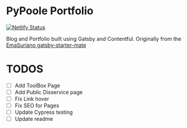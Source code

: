 # PyPoole Portfolio

[![Netlify Status](https://api.netlify.com/api/v1/badges/fdcb5669-fa60-4b9f-8cef-21177eb4530e/deploy-status)](https://app.netlify.com/sites/affectionate-borg-95bbef/deploys)

Blog and Portfolio built using Gatsby and Contentful.
Originally from the [EmaSuriano gatsby-starter-mate](https://github.com/EmaSuriano/gatsby-starter-mate.)

# TODOS
- [ ] Add ToolBox Page
- [ ] Add Public Disservice page
- [ ] Fix Link hover
- [ ] Fix SEO for Pages
- [ ] Update Cypress testing
- [ ] Update readme
